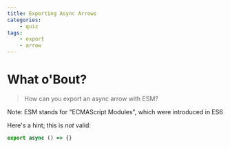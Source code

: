 ```yaml
---
title: Exporting Async Arrows
categories:
    - quiz
tags:
    - export
    - arrow
---
```


# What o'Bout?

> How can you export an async arrow with ESM?

Note: ESM stands for "ECMAScript Modules", which were introduced in ES6

Here's a hint; this is _not_ valid:

```js
export async () => {}
```
